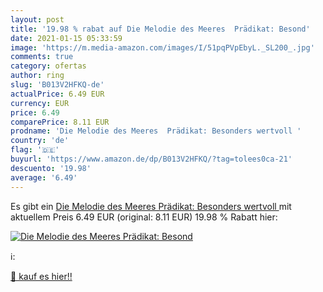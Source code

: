 ```yaml
---
layout: post
title: '19.98 % rabat auf Die Melodie des Meeres  Prädikat: Besond'
date: 2021-01-15 05:33:59
image: 'https://m.media-amazon.com/images/I/51pqPVpEbyL._SL200_.jpg'
comments: true
category: ofertas
author: ring
slug: 'B013V2HFKQ-de'
actualPrice: 6.49 EUR
currency: EUR
price: 6.49
comparePrice: 8.11 EUR
prodname: 'Die Melodie des Meeres  Prädikat: Besonders wertvoll '
country: 'de'
flag: '🇩🇪'
buyurl: 'https://www.amazon.de/dp/B013V2HFKQ/?tag=tolees0ca-21'
descuento: '19.98'
average: '6.49'
---
```


Es gibt ein [Die Melodie des Meeres  Prädikat: Besonders wertvoll ](https://www.amazon.de/dp/B013V2HFKQ/?tag=tolees0ca-21) mit aktuellem Preis 6.49 EUR (original: 8.11 EUR) 19.98 % Rabatt hier:

[![Die Melodie des Meeres  Prädikat: Besond](https://m.media-amazon.com/images/I/51pqPVpEbyL._SL200_.jpg)](https://www.amazon.de/dp/B013V2HFKQ/?tag=tolees0ca-21)

ℹ️:


[🛒 kauf es hier!!](https://www.amazon.de/dp/B013V2HFKQ/?tag=tolees0ca-21)
